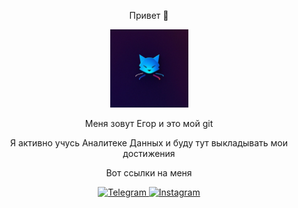 <div id="header" align="center">
  <p>Привет 👋</p>
  <img src="111.jpeg" width = 125/>
  <p>Меня зовут Егор и это мой git</p>
  <p>Я активно учусь Аналитеке Данных и буду тут выкладывать мои достижения</p>
</div>

<div id="badges" align="center">
  <p>Вот ссылки на меня</p>
  <a href="https://t.me/patrik1352">
    <img src="https://img.shields.io/badge/-telegram-red?color=white&logo=telegram&logoColor=black" alt="Telegram"/>
  </a>
  <a href="https://www.instagram.com/eeegor.bykov/">
    <img src="https://img.shields.io/badge/-Instagram-red?color=white&logo=instagram&logoColor=black" alt="Instagram"/>
  </a>
</div>

<!--
**Patrik1352/Patrik1352** is a ✨ _special_ ✨ repository because its `README.md` (this file) appears on your GitHub profile.

Here are some ideas to get you started:

- 🔭 I’m currently working on ...
- 🌱 I’m currently learning ...
- 👯 I’m looking to collaborate on ...
- 🤔 I’m looking for help with ...
- 💬 Ask me about ...
- 📫 How to reach me: ...
- 😄 Pronouns: ...
- ⚡ Fun fact: ...
-->
